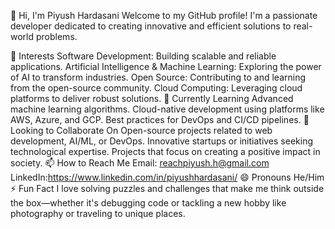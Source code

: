 👋 Hi, I'm Piyush Hardasani
Welcome to my GitHub profile! I'm a passionate developer dedicated to creating innovative and efficient solutions to real-world problems.

👀 Interests
Software Development: Building scalable and reliable applications.
Artificial Intelligence & Machine Learning: Exploring the power of AI to transform industries.
Open Source: Contributing to and learning from the open-source community.
Cloud Computing: Leveraging cloud platforms to deliver robust solutions.
🌱 Currently Learning
Advanced machine learning algorithms.
Cloud-native development using platforms like AWS, Azure, and GCP.
Best practices for DevOps and CI/CD pipelines.
💞️ Looking to Collaborate On
Open-source projects related to web development, AI/ML, or DevOps.
Innovative startups or initiatives seeking technological expertise.
Projects that focus on creating a positive impact in society.
📫 How to Reach Me
Email: reachpiyush.h@gmail.com
LinkedIn:https://www.linkedin.com/in/piyushhardasani/
😄 Pronouns
He/Him
⚡ Fun Fact
I love solving puzzles and challenges that make me think outside the box—whether it's debugging code or tackling a new hobby like photography or traveling to unique places.
